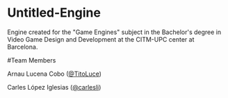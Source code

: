 # Untitled-Engine
Engine created for the "Game Engines" subject in the Bachelor's degree in Video Game Design and Development at the CITM-UPC center at Barcelona.

#Team Members

Arnau Lucena Cobo ([@TitoLuce](https://github.com/TitoLuce))

Carles López Iglesias ([@carlesli](https://github.com/carlesli))
